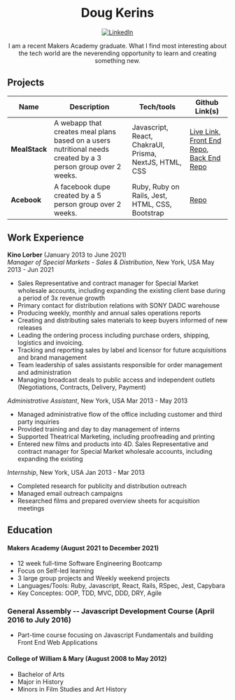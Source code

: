 <div align="center">
 
<h1>Doug Kerins</h1>
 
[![LinkedIn](https://img.shields.io/badge/LinkedIn-0077B5?style=for-the-badge&logo=linkedin&logoColor=white)](https://www.linkedin.com/in/douglaskerins/)

<span>I am a recent Makers Academy graduate. What I find most interesting about the tech world are the neverending opportunity to learn and creating something new.</span>
</div>

## Projects

| Name                         | Description       | Tech/tools        | Github Link(s) |
| ---------------------------- | ----------------- | ----------------- | --------------|
| **MealStack**| A webapp that creates meal plans based on a users nutritional needs created by a 3 person group over 2 weeks. | Javascript, React, ChakraUI, Prisma, NextJS, HTML, CSS | [Live Link](https://mealstack.netlify.app/), [Front End Repo](https://github.com/dpkerins/mealstack-frontend), [Back End Repo](https://github.com/dpkerins/mealstack-backend) |
| **Acebook** | A facebook dupe created by a 5 person group over 2 weeks. | Ruby, Ruby on Rails, Jest, HTML, CSS, Bootstrap| [Repo](https://github.com/dpkerins/acebook-rails-meta)|

## Work Experience

**Kino Lorber** (January 2013 to June 2021)  
_Manager of Special Markets - Sales & Distribution_, New York, USA May 2013 - Jun 2021
- Sales Representative and contract manager for Special Market wholesale accounts, including expanding the existing
client base during a period of 3x revenue growth
- Primary contact for distribution relations with SONY DADC warehouse
- Producing weekly, monthly and annual sales operations reports
- Creating and distributing sales materials to keep buyers informed of new releases
- Leading the ordering process including purchase orders, shipping, logistics and invoicing.
- Tracking and reporting sales by label and licensor for future acquisitions and brand management
- Team leadership of sales assistants responsible for order management and administration
- Managing broadcast deals to public access and independent outlets (Negotiations, Contracts, Delivery, Payment)

_Administrative Assistant_, New York, USA Mar 2013 - May 2013
- Managed administrative flow of the office including customer and third party inquiries
- Provided training and day to day management of interns
- Supported Theatrical Marketing, including proofreading and printing
- Entered new films and products into 4D. Sales Representative and contract manager for Special Market wholesale accounts, including expanding the existing

 _Internship_, New York, USA Jan 2013 - Mar 2013
- Completed research for publicity and distribution outreach
- Managed email outreach campaigns
- Researched films and prepared overview sheets for acquisition meetings

## Education

#### Makers Academy (August 2021 to December 2021)
- 12 week full-time Software Engineering Bootcamp
- Focus on Self-led learning
- 3 large group projects and Weekly weekend projects
- Languages/Tools: Ruby, Javascript, React, Rails, RSpec, Jest, Capybara
- Key Conceptes: OOP, TDD, MVC, DDD, DRY, Agile

### General Assembly -- Javascript Development Course (April 2016 to July 2016)
- Part-time course focusing on Javascript Fundamentals and building Front End Web Applications

#### College of William & Mary (August 2008 to May 2012)
- Bachelor of Arts
- Major in History
- Minors in Film Studies and Art History

